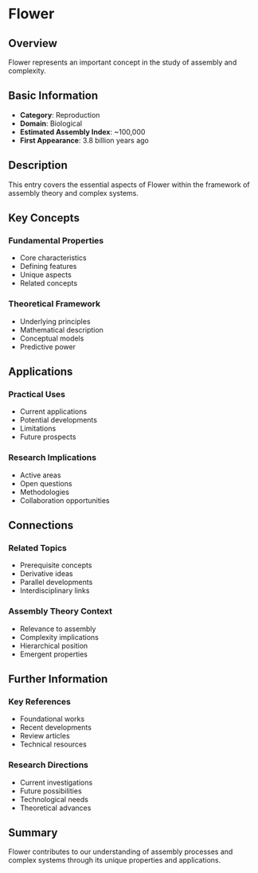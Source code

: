 # Flower

## Overview

Flower represents an important concept in the study of assembly and complexity.

## Basic Information

- **Category**: Reproduction
- **Domain**: Biological
- **Estimated Assembly Index**: ~100,000
- **First Appearance**: 3.8 billion years ago

## Description

This entry covers the essential aspects of Flower within the framework of assembly theory and complex systems.

## Key Concepts

### Fundamental Properties
- Core characteristics
- Defining features
- Unique aspects
- Related concepts

### Theoretical Framework
- Underlying principles
- Mathematical description
- Conceptual models
- Predictive power

## Applications

### Practical Uses
- Current applications
- Potential developments
- Limitations
- Future prospects

### Research Implications
- Active areas
- Open questions
- Methodologies
- Collaboration opportunities

## Connections

### Related Topics
- Prerequisite concepts
- Derivative ideas
- Parallel developments
- Interdisciplinary links

### Assembly Theory Context
- Relevance to assembly
- Complexity implications
- Hierarchical position
- Emergent properties

## Further Information

### Key References
- Foundational works
- Recent developments
- Review articles
- Technical resources

### Research Directions
- Current investigations
- Future possibilities
- Technological needs
- Theoretical advances

## Summary

Flower contributes to our understanding of assembly processes and complex systems through its unique properties and applications.
